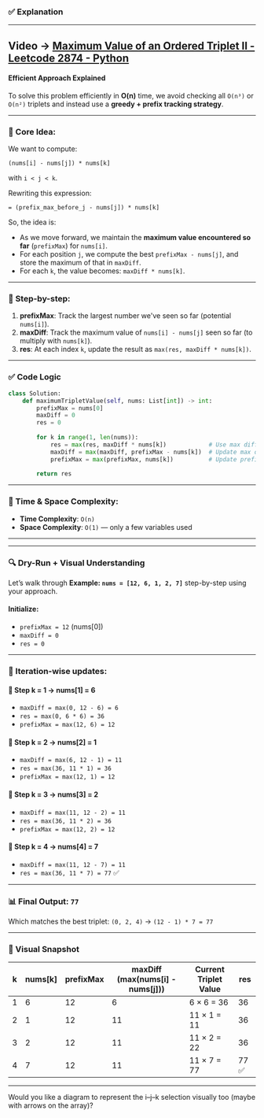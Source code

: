 ### ✅ Explanation
---
Video -> [Maximum Value of an Ordered Triplet II - Leetcode 2874 - Python](https://www.youtube.com/watch?v=yWlxzvpU6WY)
---
#### Efficient Approach Explained

To solve this problem efficiently in **O(n)** time, we avoid checking all `O(n³)` or `O(n²)` triplets and instead use a **greedy + prefix tracking strategy**.

---

### 🔧 Core Idea:

We want to compute:

```
(nums[i] - nums[j]) * nums[k]
```

with `i < j < k`.

Rewriting this expression:
```
= (prefix_max_before_j - nums[j]) * nums[k]
```

So, the idea is:
- As we move forward, we maintain the **maximum value encountered so far** (`prefixMax`) for `nums[i]`.
- For each position `j`, we compute the best `prefixMax - nums[j]`, and store the maximum of that in `maxDiff`.
- For each `k`, the value becomes: `maxDiff * nums[k]`.

---

### 🧠 Step-by-step:

1. **prefixMax**: Track the largest number we've seen so far (potential `nums[i]`).
2. **maxDiff**: Track the maximum value of `nums[i] - nums[j]` seen so far (to multiply with `nums[k]`).
3. **res**: At each index `k`, update the result as `max(res, maxDiff * nums[k])`.

---

### ✅ Code Logic

```python
class Solution:
    def maximumTripletValue(self, nums: List[int]) -> int:
        prefixMax = nums[0]
        maxDiff = 0
        res = 0
        
        for k in range(1, len(nums)):
            res = max(res, maxDiff * nums[k])            # Use max diff till now with current nums[k]
            maxDiff = max(maxDiff, prefixMax - nums[k])  # Update max difference so far
            prefixMax = max(prefixMax, nums[k])          # Update prefix max for future iterations
            
        return res
```

---

### 🧪 Time & Space Complexity:

- **Time Complexity**: `O(n)`
- **Space Complexity**: `O(1)` — only a few variables used

---


---

### 🔍 Dry-Run + Visual Understanding

Let’s walk through **Example: `nums = [12, 6, 1, 2, 7]`** step-by-step using your approach.

#### Initialize:
- `prefixMax = 12` (nums[0])
- `maxDiff = 0`
- `res = 0`

---

### 🔄 Iteration-wise updates:

#### 🔹 Step k = 1 → nums[1] = 6
- `maxDiff = max(0, 12 - 6) = 6`
- `res = max(0, 6 * 6) = 36`
- `prefixMax = max(12, 6) = 12`

#### 🔹 Step k = 2 → nums[2] = 1
- `maxDiff = max(6, 12 - 1) = 11`
- `res = max(36, 11 * 1) = 36`
- `prefixMax = max(12, 1) = 12`

#### 🔹 Step k = 3 → nums[3] = 2
- `maxDiff = max(11, 12 - 2) = 11`
- `res = max(36, 11 * 2) = 36`
- `prefixMax = max(12, 2) = 12`

#### 🔹 Step k = 4 → nums[4] = 7
- `maxDiff = max(11, 12 - 7) = 11`
- `res = max(36, 11 * 7) = 77` ✅

---

### 📊 Final Output: `77`

Which matches the best triplet: `(0, 2, 4)` → `(12 - 1) * 7 = 77`

---

### 🎯 Visual Snapshot

| k | nums[k] | prefixMax | maxDiff (max(nums[i] - nums[j])) | Current Triplet Value | res |
|---|---------|-----------|-----------------------------------|------------------------|-----|
| 1 |    6    |    12     |           6                      |     6 × 6 = 36         | 36  |
| 2 |    1    |    12     |           11                     |     11 × 1 = 11        | 36  |
| 3 |    2    |    12     |           11                     |     11 × 2 = 22        | 36  |
| 4 |    7    |    12     |           11                     |     11 × 7 = 77        | 77 ✅|

---

Would you like a diagram to represent the i–j–k selection visually too (maybe with arrows on the array)?
